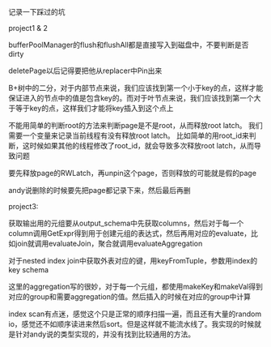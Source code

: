 记录一下踩过的坑

project1 & 2

bufferPoolManager的flush和flushAll都是直接写入到磁盘中，不要判断是否dirty

deletePage以后记得要把他从replacer中Pin出来

B+树中的二分，对于内部节点来说，我们应该找到第一个小于key的点，这样才能保证进入的节点中的值是包含key的。而对于叶节点来说，我们应该找到第一个大于等于key的点，这样我们才能将key插入到这个点上

不能用简单的判断root的方法来判断page是不是root，从而释放root latch。 我们需要一个变量来记录当前线程有没有释放root latch。 比如简单的用root_id来判断，这时候如果其他的线程修改了root_id，就会导致多次释放root latch，从而导致问题

要先释放page的RWLatch，再unpin这个page，否则释放的可能就是假的page

andy说删除的时候要先把page都记录下来，然后最后再删

project3:

获取输出用的元组要从output_schema中先获取columns，然后对于每一个column调用GetExpr得到用于创建元组的表达式，然后再用对应的evaluate，比如join就调用evaluateJoin，聚合就调用evaluateAggregation

对于nested index join中获取外表对应的键，用keyFromTuple，参数用index的key schema

这里的aggregation写的很妙，对于每一个元组，都使用makeKey和makeVal得到对应的group和需要aggregation的值。然后插入的时候在对应的group中计算

index scan有点迷，感觉这个只是正常的顺序扫描一遍，而且还有大量的random io，感觉还不如顺序读进来然后sort。但是这样就不能流水线了。我实现的时候就是针对andy说的类型实现的，并没有找到比较通用的方法。